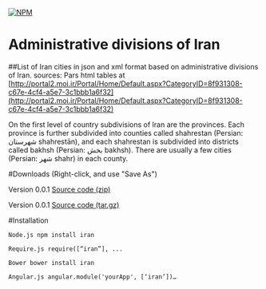 [![NPM](https://nodei.co/npm/iran.png?downloads=true&downloadRank=true&stars=true)](https://nodei.co/npm/iran/)

# Administrative divisions of Iran
##List of Iran cities in json and xml format based on administrative divisions of Iran.
sources: Pars html tables at [http://portal2.moi.ir/Portal/Home/Default.aspx?CategoryID=8f931308-c67e-4cf4-a5e7-3c1bbb1a6f32](http://portal2.moi.ir/Portal/Home/Default.aspx?CategoryID=8f931308-c67e-4cf4-a5e7-3c1bbb1a6f32)

On the first level of country subdivisions of Iran are the provinces.
Each province is further subdivided into counties called shahrestan (Persian: شهرستان shahrestān‎), and each shahrestan is subdivided into districts called bakhsh (Persian: بخش bakhsh‎). There are usually a few cities (Persian: شهر shahr‎) in each county.

#Downloads (Right-click, and use "Save As")

 Version 0.0.1 [Source code (zip)](https://github.com/arastu/iran-administrative-divisions/archive/0.0.1.zip)

 Version 0.0.1 [Source code (tar.gz)](https://github.com/arastu/iran-administrative-divisions/archive/0.0.1.tar.gz)

#Installation

```Node.js npm install iran```

```Require.js require([“iran”], ...```

```Bower bower install iran```

```Angular.js angular.module('yourApp', [‘iran’])…```
